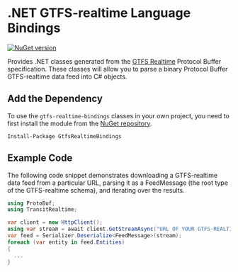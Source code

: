 # .NET GTFS-realtime Language Bindings

[![NuGet version](https://badge.fury.io/nu/GtfsRealtimeBindings.svg)](http://badge.fury.io/nu/GtfsRealtimeBindings)

Provides .NET classes generated from the
[GTFS Realtime](https://gtfs.org/realtime/proto/) Protocol
Buffer specification. These classes will allow you to parse a binary Protocol
Buffer GTFS-realtime data feed into C# objects.

## Add the Dependency

To use the `gtfs-realtime-bindings` classes in your own project, you need to
first install the module from the
[NuGet repository](https://www.nuget.org/packages/GtfsRealtimeBindings/).

```
Install-Package GtfsRealtimeBindings
```

## Example Code

The following code snippet demonstrates downloading a GTFS-realtime data feed
from a particular URL, parsing it as a FeedMessage (the root type of the
GTFS-realtime schema), and iterating over the results.

```csharp
using ProtoBuf;
using TransitRealtime;

var client = new HttpClient();
using var stream = await client.GetStreamAsync("URL OF YOUR GTFS-REALTIME SOURCE GOES HERE");
var feed = Serializer.Deserialize<FeedMessage>(stream);
foreach (var entity in feed.Entities)
{
  ...
}
```
